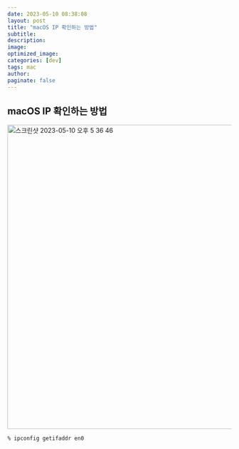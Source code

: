 ```yaml
---
date: 2023-05-10 08:38:08
layout: post
title: "macOS IP 확인하는 방법"
subtitle:
description:
image:
optimized_image:
categories: [dev]
tags: mac
author:
paginate: false
---
```


## macOS IP 확인하는 방법







<img width="682" alt="스크린샷 2023-05-10 오후 5 36 46" src="https://github.com/leesanghoon94/leesanghoon94.github.io/assets/127801771/783e99d9-dd56-41f5-abee-839cf79474fe">


  
  
  
  
    % ipconfig getifaddr en0